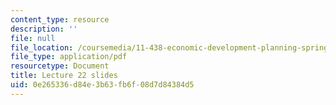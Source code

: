 ```yaml
---
content_type: resource
description: ''
file: null
file_location: /coursemedia/11-438-economic-development-planning-spring-2020/0e265336d84e3b63fb6f08d7d84384d5_MIT11_438s20_lec22.pdf
file_type: application/pdf
resourcetype: Document
title: Lecture 22 slides
uid: 0e265336-d84e-3b63-fb6f-08d7d84384d5
---
```

